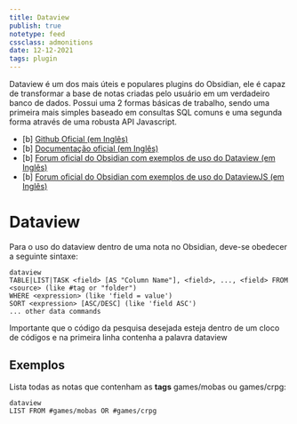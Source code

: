 ```yaml
---
title: Dataview
publish: true
notetype: feed
cssclass: admonitions
date: 12-12-2021
tags: plugin
---
```


Dataview é um dos mais úteis e populares plugins do Obsidian, ele é capaz de transformar a base de notas criadas pelo usuário em um verdadeiro banco de dados. Possui uma 2 formas básicas de trabalho, sendo uma primeira mais simples baseado em consultas SQL comuns e uma segunda forma através de uma robusta API Javascript.

- [b] [Github Oficial (em Inglês)](https://github.com/blacksmithgu/obsidian-dataview)
- [b] [Documentação oficial (em Inglês)](https://blacksmithgu.github.io/obsidian-dataview/)
- [b] [Forum oficial do Obsidian com exemplos de uso do Dataview (em Inglês)](https://forum.obsidian.md/t/dataview-plugin-snippet-showcase/)
- [b] [Forum oficial do Obsidian com exemplos de uso do DataviewJS  (em Inglês)](https://forum.obsidian.md/t/dataviewjs-snippet-showcase)

# Dataview
Para o uso do dataview dentro de uma nota no Obsidian, deve-se obedecer a seguinte sintaxe:

```
dataview
TABLE|LIST|TASK <field> [AS "Column Name"], <field>, ..., <field> FROM <source> (like #tag or "folder")
WHERE <expression> (like 'field = value')
SORT <expression> [ASC/DESC] (like 'field ASC')
... other data commands
```

Importante que o código da pesquisa desejada esteja dentro de um cloco de códigos e na primeira linha contenha a palavra dataview

## Exemplos

Lista todas as notas que contenham as **tags** games/mobas ou games/crpg:

```
dataview
LIST FROM #games/mobas OR #games/crpg
```

